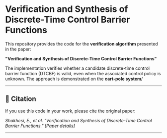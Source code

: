 # Verification and Synthesis of Discrete-Time Control Barrier Functions

This repository provides the code for the **verification algorithm** presented in the paper:

**"Verification and Synthesis of Discrete-Time Control Barrier Functions"**

The implementation verifies whether a candidate discrete-time control barrier function (DTCBF) is valid, even when the associated control policy is unknown. The approach is demonstrated on the **cart-pole system**/

---

## 🔹 Citation
If you use this code in your work, please cite the original paper:

*Shakhesi, E., et al. "Verification and Synthesis of Discrete-Time Control Barrier Functions." [Paper details]*

---

